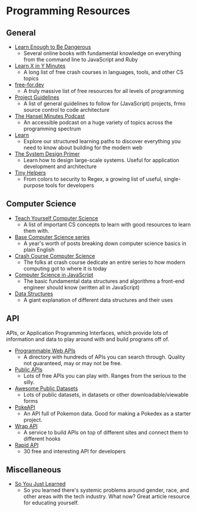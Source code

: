 # Programming Resources

## General

* [Learn Enough to Be Dangerous](https://www.learnenough.com/courses)
  * Several online books with fundamental knowledge on everything from the command line to JavaScript and Ruby
* [Learn X in Y Minutes](https://learnxinyminutes.com/)
  * A long list of free crash courses in languages, tools, and other CS topics
* [free-for.dev](https://free-for.dev/#/)
  * A truly massive list of free resources for all levels of programming
* [Project Guidelines](https://github.com/elsewhencode/project-guidelines)
  * A list of general guidelines to follow for (JavaScript) projects, frmo source control to code architecture
* [The Hansel Minutes Podcast](https://www.hanselminutes.com/)
  * An accessible podcast on a huge variety of topics across the programming spectrum
* [Learn](https://web.dev/learn/)
  * Explore our structured learning paths to discover everything you need to know about building for the modern web
* [The System Design Primer](https://github.com/donnemartin/system-design-primer)
  * Learn how to design large-scale systems. Useful for application development and architecture
* [Tiny Helpers](https://tiny-helpers.dev/color/)
  * From colors to security to Regex, a growing list of useful, single-purpose tools for developers

## Computer Science

* [Teach Yourself Computer Science](https://teachyourselfcs.com/)
  * A list of important CS concepts to learn with good resources to learn them with.
* [Base Computer Science series](https://medium.com/basecs)
  * A year's worth of posts breaking down computer science basics in plain English
* [Crash Course Computer Science](https://www.youtube.com/playlist?list=PLME-KWdxI8dcaHSzzRsNuOLXtM2Ep_C7a)
  * The folks at crash course dedicate an entire series to how modern computing got to where it is today
* [Computer Science in JavaScript](https://github.com/davidshariff/computer-science)
  * The basic fundamental data structures and algorithms a front-end engineer should know (written all in JavaScript)
* [Data Structures](https://www.geeksforgeeks.org/data-structures/)
  * A giant explanation of different data structures and their uses

## API

APIs, or Application Programming Interfaces, which provide lots of information and data to play around with and build programs off of.

* [Programmable Web APIs](https://www.programmableweb.com/category/all/apis)
  * A directory with hundreds of APIs you can search through. Quality not guaranteed, may or may not be free.
* [Public APIs](https://github.com/public-apis/public-apis)
  * Lots of free APIs you can play with. Ranges from the serious to the silly.
* [Awesome Public Datasets](https://github.com/awesomedata/awesome-public-datasets)
  * Lots of public datasets, in datasets or other downloadable/viewable forms
* [PokeAPI](https://pokeapi.co/)
  * An API full of Pokemon data. Good for making a Pokedex as a starter project.
* [Wrap API](https://wrapapi.com/)
  * A service to build APIs on top of different sites and connect them to different hooks
* [Rapid API](https://rapidapi.com/collection/list-of-free-apis)
  * 30 free and interesting API for developers

## Miscellaneous

* [So You Just Learned](https://github.com/sublimemarch/so-you-just-learned)
  * So you learned there's systemic problems around gender, race, and other areas with the tech industry. What now? Great article resource for educating yourself.
